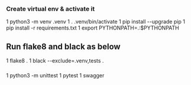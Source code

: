 ### Create virtual env & activate it
1 python3 -m venv .venv 
1 . .venv/bin/activate
1 pip install --upgrade pip
1 pip install -r requirements.txt
1 export PYTHONPATH=.:$PYTHONPATH
## Run flake8 and black as below
1 flake8 .
1 black --exclude=.venv,tests .

###
1 python3 -m unittest
1 pytest
1 swagger
